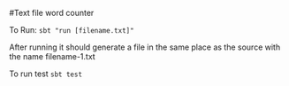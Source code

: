 #Text file word counter

To Run: `sbt "run [filename.txt]"`

After running it should generate a file in the same place as the source with the name filename-1.txt

To run test `sbt test`
